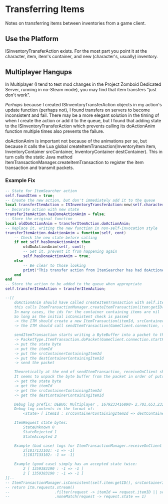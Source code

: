 # Transferring Items
Notes on transferring items between inventories from a game client.

## Use the Platform
ISInventoryTransferAction exists. For the most part you point it at the character, item, item's container, and new (character's, usually) inventory.

## Multiplayer Hangups
In Multiplayer (I tend to test mod changes in the Project Zomboid Dedicated Server, running in no-Steam mode), you may find that item transfers "just don't work".

*Perhaps* because I created ISInventoryTransferAction objects in my action's update function (perhaps not), I found transfers on servers to become inconsistent and fail. There may be a more elegant solution in the timing of when I create the action or add it to the queue, but I found that adding state to the ISInventoryTransferAction which prevents calling its doActionAnim function multiple times also prevents the failure.

doActionAnim is important not because of the animations per se, but because it calls the Lua global createItemTransaction(InventoryItem item, InventoryContainer srcContainer, InventoryContainer destContainer). This in turn calls the static Java method ItemTransactionManager.createItemTransaction to register the item transaction and transmit packets.

### Example Fix
```lua
-- State for ItemSearcher action
self.foundItem = true;
-- Create the new action, but don't immediately add it to the queue
local transferItemAction = ISInventoryTransferAction:new(self.character, item, item:getContainer(), self.character:getInventory());
-- Decorate action with new state
transferItemAction.hasDoneActionAnim = false;
-- Store the original function
local oldDoActionAnim = transferItemAction.doActionAnim;
-- Replace it, writing the new function in non-self-invocation style
transferItemAction.doActionAnim = function(self, cont)
    -- Check the new state before calling
    if not self.hasDoneActionAnim then
        oldDoActionAnim(self, cont);
        -- Set it, prevent it from happening again
        self.hasDoneActionAnim = true;
    else
        -- Be clear to those looking
        print("This transfer action from ItemSearcher has had doActionAnim already called previously: avoiding invoking it again (item transactions will become inconsistent on the server)");
    end
end
-- Store the action to be added to the queue when appropriate
self.transferItemAction = transferItemAction;

--[[
    doActionAnim should have called createItemTransaction with self.item, self.srcContainer, self.destContainer
    this calls ItemTransactionManager.createItemTransaction(item:getID(), srcContainerContainingItemId, destContainerContainingItemId);
    In many cases, the ids for the container containing items are nil
    So long as the initial isConsistent check is passed
    -> the ITM should create a new ItemTransaction(itemId, srcContainerContainingItemId, destContainerContainingItemId)
    -> the ITM should call sendItemTransaction(GameClient.connection, (byte)0, itemId, srcContainerContainingItemId, destContainerContainingItemId);

    sendItemTransaction starts writing a ByteBuffer into a packet to the client connection
    -> PacketType.ItemTransaction.doPacket(GameClient.connection.startPacket()) (ByteBufferWriter received from startPacket and used in this call)
    -> put the state byte
    -> put the itemId
    -> put the srcContainerContainingItemId
    -> put the destContainerContainingItemId
    -> send the packet

    Theoretically at the end of sendItemTransaction, receiveOnClient should be called
    It seems to unpack the byte buffer from the packet in order of puts
    -> get the state byte
    -> get the itemId
    -> get the srcContainerContainingItemId
    -> get the destContainerContainingItemId

    Debug log prefix: DEBUG: Multiplayer , 1679233416890> 2,701,653,232> ItemTransactionManager.receiveOnClient> 
    Debug log contents in the format of:
        <state> [ itemId : srcContainerContainingItemId => destContainerContainingItemId]

    ItemRequest state bytes:
        StateUnknown 0
        StateRejected 1
        StateAccepted 2

    Example (bad case) logs for ItemTransactionManager.receiveOnClient indicate the transfer transaction is accepted, then rejected:
        2[1817133102: -1 => -1]
        1[1817133102: -1 => -1]

    Example (good case) simply has an accepted state twice:
        2 [ 1359383190 : -1 => -1 ]
        2 [ 1359383190 : -1 => -1 ]
]]--
-- ItemTransactionManager.isConsistent(self.item:getID(), srcContainerId, destContainerId);
-- return itm.requests.stream()
--                    .filter(request -> itemId == request.itemID || srcContainerId == request.itemID || destContainerId == request.itemID || itemId == request.srcID || itemID == request.dstID)
--                    .noneMatch(request -> request.state == 1)
```